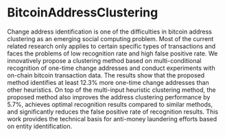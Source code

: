 # BitcoinAddressClustering
Change address identification is one of the difficulties in bitcoin address clustering as an emerging social computing problem. Most of the current related research only applies to certain specific types of transactions and faces the problems of low recognition rate and high false positive rate. We innovatively propose a clustering method based on multi-conditional recognition of one-time change addresses and conduct experiments with on-chain bitcoin transaction data. The results show that the proposed method identifies at least 12.3\% more one-time change addresses than other heuristics. On top of the multi-input heuristic clustering method, the proposed method also improves the address clustering performance by 5.7\%, achieves optimal recognition results compared to similar methods, and significantly reduces the false positive rate of recognition results. This work provides the technical basis for anti-money laundering efforts based on entity identification.
##
